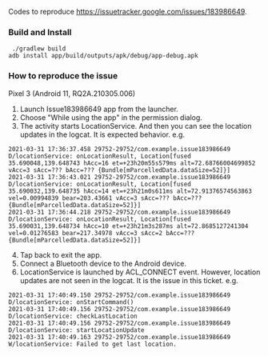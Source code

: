 Codes to reproduce https://issuetracker.google.com/issues/183986649.

### Build and Install
```
 ./gradlew build
adb install app/build/outputs/apk/debug/app-debug.apk
```


### How to reproduce the issue
Pixel 3 (Android 11, RQ2A.210305.006)

1. Launch Issue183986649 app from the launcher.
2. Choose "While using the app" in the permission dialog.
3. The activity starts LocationService. And then you can see the location updates in the logcat. It is expected behavior. e.g.

```
2021-03-31 17:36:37.458 29752-29752/com.example.issue183986649 D/locationService: onLocationResult, Location[fused 35.690048,139.648743 hAcc=16 et=+23h20m55s579ms alt=72.68766004699852 vAcc=3 sAcc=??? bAcc=??? {Bundle[mParcelledData.dataSize=52]}]
2021-03-31 17:36:43.021 29752-29752/com.example.issue183986649 D/locationService: onLocationResult, Location[fused 35.690032,139.648735 hAcc=14 et=+23h21m0s611ms alt=72.91376574563863 vel=0.00994839 bear=203.43661 vAcc=3 sAcc=??? bAcc=??? {Bundle[mParcelledData.dataSize=52]}]
2021-03-31 17:36:44.218 29752-29752/com.example.issue183986649 D/locationService: onLocationResult, Location[fused 35.690031,139.648734 hAcc=10 et=+23h21m3s287ms alt=72.8685127241304 vel=0.01276583 bear=217.34978 vAcc=3 sAcc=2 bAcc=??? {Bundle[mParcelledData.dataSize=52]}]
```

4. Tap back to exit the app.
5. Connect a Bluetooth device to the Android device.
6. LocationService is launched by ACL_CONNECT event. However, location updates are not seen in the logcat. It is the issue in this ticket.   e.g.

```
2021-03-31 17:40:49.150 29752-29752/com.example.issue183986649 D/locationService: onStartCommand()
2021-03-31 17:40:49.156 29752-29752/com.example.issue183986649 D/locationService: checkLastLocation
2021-03-31 17:40:49.156 29752-29752/com.example.issue183986649 D/locationService: startLocationUpdate
2021-03-31 17:40:49.163 29752-29752/com.example.issue183986649 W/locationService: Failed to get last location.
```
